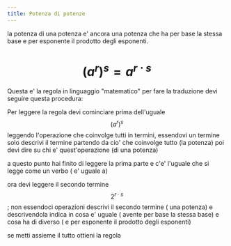 ```yaml
---
title: Potenza di potenze
---
```


la potenza di una potenza e' ancora una potenza che ha per base la stessa base e per esponente il prodotto degli esponenti.

<!--more-->

# $$ (a^r)^s = a^{r \cdot s} $$

Questa e' la regola in linguaggio "matematico" per fare la traduzione devi seguire questa procedura:

Per leggere la regola devi cominciare prima dell'uguale
$$ (a^r)^s $$
leggendo l'operazione che coinvolge tutti in termini, essendovi un termine solo descrivi il termine partendo da cio' che coinvolge tutto (<span class="text-indigo">la potenza</span>) poi devi dire su chi e' quest'operazione (<span class="text-indigo">di una potenza</span>)

a questo punto hai finito di leggere la prima parte e c'e' l'uguale che si legge come un verbo (<span class="text-indigo"> e' uguale a</span>)

ora devi leggere il secondo termine $$ 2^{r \cdot s} $$; non essendoci operazioni descrivi il secondo termine (<span class="text-indigo"> una potenza</span>) e descrivendola indica in cosa e' uguale (<span class="text-indigo"> avente per base la stessa base</span>) e cosa ha di diverso (<span class="text-indigo"> e per esponente il prodotto degli esponenti</span>)

se metti assieme il tutto ottieni la regola